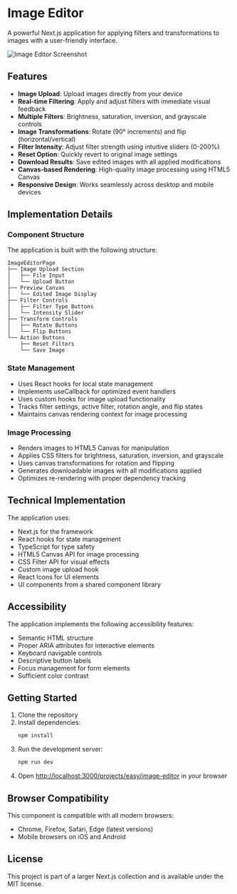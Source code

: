 # Image Editor

A powerful Next.js application for applying filters and transformations to images with a user-friendly interface.

![Image Editor Screenshot](https://ik.imagekit.io/nagoevid/nextjs-projects/image-editor.png?updatedAt=1748975561581)

## Features

- **Image Upload**: Upload images directly from your device
- **Real-time Filtering**: Apply and adjust filters with immediate visual feedback
- **Multiple Filters**: Brightness, saturation, inversion, and grayscale controls
- **Image Transformations**: Rotate (90° increments) and flip (horizontal/vertical)
- **Filter Intensity**: Adjust filter strength using intuitive sliders (0-200%)
- **Reset Option**: Quickly revert to original image settings
- **Download Results**: Save edited images with all applied modifications
- **Canvas-based Rendering**: High-quality image processing using HTML5 Canvas
- **Responsive Design**: Works seamlessly across desktop and mobile devices

## Implementation Details

### Component Structure

The application is built with the following structure:

```
ImageEditorPage
├── Image Upload Section
│   ├── File Input
│   └── Upload Button
├── Preview Canvas
│   └── Edited Image Display
├── Filter Controls
│   ├── Filter Type Buttons
│   └── Intensity Slider
├── Transform Controls
│   ├── Rotate Buttons
│   └── Flip Buttons
└── Action Buttons
    ├── Reset Filters
    └── Save Image
```

### State Management

- Uses React hooks for local state management
- Implements useCallback for optimized event handlers
- Uses custom hooks for image upload functionality
- Tracks filter settings, active filter, rotation angle, and flip states
- Maintains canvas rendering context for image processing

### Image Processing

- Renders images to HTML5 Canvas for manipulation
- Applies CSS filters for brightness, saturation, inversion, and grayscale
- Uses canvas transformations for rotation and flipping
- Generates downloadable images with all modifications applied
- Optimizes re-rendering with proper dependency tracking

## Technical Implementation

The application uses:

- Next.js for the framework
- React hooks for state management
- TypeScript for type safety
- HTML5 Canvas API for image processing
- CSS Filter API for visual effects
- Custom image upload hook
- React Icons for UI elements
- UI components from a shared component library

## Accessibility

The application implements the following accessibility features:

- Semantic HTML structure
- Proper ARIA attributes for interactive elements
- Keyboard navigable controls
- Descriptive button labels
- Focus management for form elements
- Sufficient color contrast

## Getting Started

1. Clone the repository
2. Install dependencies:
   ```bash
   npm install
   ```
3. Run the development server:
   ```bash
   npm run dev
   ```
4. Open [http://localhost:3000/projects/easy/image-editor](http://localhost:3000/projects/easy/image-editor) in your browser

## Browser Compatibility

This component is compatible with all modern browsers:

- Chrome, Firefox, Safari, Edge (latest versions)
- Mobile browsers on iOS and Android

## License

This project is part of a larger Next.js collection and is available under the MIT license. 